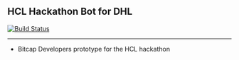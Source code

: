## HCL Hackathon Bot for DHL ##
 [![Build Status](https://travis-ci.org/Bitcap-Developers/djangoapp.svg?branch=master)](https://travis-ci.org/Bitcap-Developers/djangoapp)


----------

 - Bitcap Developers prototype for the HCL hackathon


